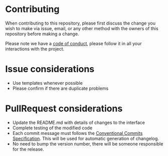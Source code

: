 # Contributing

When contributing to this repository, please first discuss the change you wish to make via issue, email, or any other method with the owners of this repository before making a change.

Please note we have a [code of conduct](https://github.com/mili-project-manager/mili/blob/master/.github/CODE_OF_CONDUCT.md), please follow it in all your interactions with the project.


# Issue considerations

* Use templates whenever possible
* Please confirm if there are duplicate problems


# PullRequest considerations

* Update the README.md with details of changes to the interface
* Complete testing of the modified code
* Each commit message must follows the [Conventional Commits Specification](https://conventionalcommits.org/). This will be used for automatic generation of changelog.
* No need to bump the version number, there will be someone responsible for the release.
